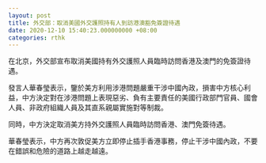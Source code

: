 ```yaml
---
layout: post
title: 外交部：取消美國外交護照持有人到訪港澳豁免簽證待遇
date: 2020-12-10 15:40:23.000000000 +08:00
categories: rthk
---
```


在北京，外交部宣布取消美國持有外交護照人員臨時訪問香港及澳門的免簽證待遇。

發言人華春瑩表示，鑒於美方利用涉港問題嚴重干涉中國內政，損害中方核心利益，中方決定對在涉港問題上表現惡劣、負有主要責任的美國行政部門官員、國會人員、非政府組織人員及其直系親屬實施對等制裁。

同時，中方決定取消美方持外交護照人員臨時訪問香港、澳門免簽待遇。

華春瑩表示，中方再次敦促美方立即停止插手香港事務，停止干涉中國內政，不要在錯誤和危險的道路上越走越遠。
